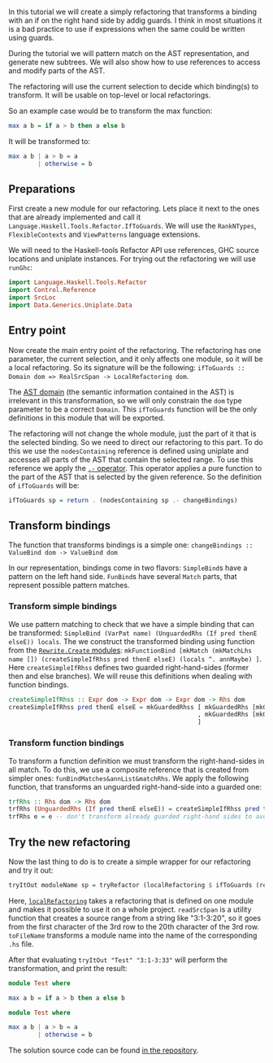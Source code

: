 In this tutorial we will create a simply refactoring that transforms a binding with an if on the right hand side by addig guards. I think in most situations it is a bad practice to use if expressions when the same could be written using guards.

During the tutorial we will pattern match on the AST representation, and generate new subtrees. We will also show how to use references to access and modify parts of the AST.

The refactoring will use the current selection to decide which binding(s) to transform. It will be usable on top-level or local refactorings.

So an example case would be to transform the max function:

```haskell
max a b = if a > b then a else b
```

It will be transformed to:

```haskell
max a b | a > b = a
        | otherwise = b
```

## Preparations

First create a new module for our refactoring. Lets place it next to the ones that are already implemented and call it `Language.Haskell.Tools.Refactor.IfToGuards`. We will use the `RankNTypes`, `FlexibleContexts` and `ViewPatterns` language extensions.

We will need to the Haskell-tools Refactor API use references, GHC source locations and uniplate instances. For trying out the refactoring we will use `runGhc`:

```haskell
import Language.Haskell.Tools.Refactor
import Control.Reference
import SrcLoc
import Data.Generics.Uniplate.Data
```

## Entry point

Now create the main entry point of the refactoring. The refactoring has one parameter, the current selection, and it only affects one module, so it will be a local refactoring. So its signature will be the following: `ifToGuards :: Domain dom => RealSrcSpan -> LocalRefactoring dom`.

The [AST domain](https://github.com/haskell-tools/haskell-tools/wiki/AST-Domain) (the semantic information contained in the AST) is irrelevant in this transformation, so we will only constrain the `dom` type parameter to be a correct `Domain`. This `ifToGuards` function will be the only definitions in this module that will be exported.

The refactoring will not change the whole module, just the part of it that is the selected binding. So we need to direct our refactoring to this part. To do this we use the `nodesContaining` reference is defined using uniplate and accesses all parts of the AST that contain the selected range. To use this reference we apply the [`.-` operator](http://hackage.haskell.org/package/references-0.3.2.0/docs/Control-Reference-Operators.html#v:.-45-). This operator applies a pure function to the part of the AST that is selected by the given reference. So the definition of `ifToGuards` will be:

```haskell
ifToGuards sp = return . (nodesContaining sp .- changeBindings)
```

## Transform bindings

The function that transforms bindings is a simple one: `changeBindings :: ValueBind dom -> ValueBind dom`

In our representation, bindings come in two flavors: `SimpleBind`s have a pattern on the left hand side. `FunBind`s have several `Match` parts, that represent possible pattern matches.

### Transform simple bindings

We use pattern matching to check that we have a simple binding that can be transformed: `SimpleBind (VarPat name) (UnguardedRhs (If pred thenE elseE)) locals`. The we construct the transformed binding using function from the [`Rewrite.Create` modules](https://github.com/haskell-tools/haskell-tools/tree/master/src/rewrite/Language/Haskell/Tools/Rewrite/Create): `mkFunctionBind [mkMatch (mkMatchLhs name []) (createSimpleIfRhss pred thenE elseE) (locals ^. annMaybe) ]`. Here `createSimpleIfRhss` defines two guarded right-hand-sides (former then and else branches). We will reuse this definitions when dealing with function bindings.

```haskell
createSimpleIfRhss :: Expr dom -> Expr dom -> Expr dom -> Rhs dom
createSimpleIfRhss pred thenE elseE = mkGuardedRhss [ mkGuardedRhs [mkGuardCheck pred] thenE
                                                    , mkGuardedRhs [mkGuardCheck (mkVar (mkName "otherwise"))] elseE
                                                    ]
```

### Transform function bindings

To transform a function definition we must transform the right-hand-sides in all match. To do this, we use a composite reference that is created from simpler ones: `funBindMatches&annList&matchRhs`. We apply the following function, that transforms an unguarded right-hand-side into a guarded one:

```haskell
trfRhs :: Rhs dom -> Rhs dom
trfRhs (UnguardedRhs (If pred thenE elseE)) = createSimpleIfRhss pred thenE elseE
trfRhs e = e -- don't transform already guarded right-hand sides to avoid multiple evaluation of the same condition
```

## Try the new refactoring


Now the last thing to do is to create a simple wrapper for our refactoring and try it out:

```haskell
tryItOut moduleName sp = tryRefactor (localRefactoring $ ifToGuards (readSrcSpan (toFileName "." moduleName) sp)) moduleName
```

Here, [`localRefactoring`](https://github.com/haskell-tools/haskell-tools/blob/b3f852c18dbe7f8912dc2df9feea38fe7814d3b0/src/refactor/Language/Haskell/Tools/Refactor/Utils/Monadic.hs) takes a refactoring that is defined on one module and makes it possible to use it on a whole project. `readSrcSpan` is a utility function that creates a source range from a string like "3:1-3:20", so it goes from the first character of the 3rd row to the 20th character of the 3rd row. `toFileName` transforms a module name into the name of the corresponding `.hs` file.

After that evaluating `tryItOut "Test" "3:1-3:33"` will perform the transformation, and print the result:
```haskell
module Test where

max a b = if a > b then a else b
```
```haskell
module Test where

max a b | a > b = a
        | otherwise = b
```

The solution source code can be found [in the repository](https://github.com/haskell-tools/haskell-tools/blob/master/src/experimental-refactorings/Language/Haskell/Tools/Refactor/Builtin/IfToGuards.hs).
